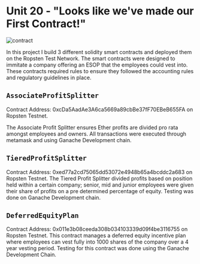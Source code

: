 # Unit 20 - "Looks like we've made our First Contract!"

![contract](https://image.shutterstock.com/z/stock-photo-two-hands-handshake-polygonal-low-poly-hud-illustration-smart-contract-agreement-blockchain-and-1161295627.jpg)

In this project I build 3 different solidity smart contracts and deployed them on the Ropsten Test Network. The smart contracts were designed to immitate a company offering an ESOP that the employees could vest into. These contracts required rules to ensure they followed the accounting rules and regulatory guidelines in place. 

## `AssociateProfitSplitter` 

Contract Address: 0xcDa5AadAe3A6ca5669a89cbBe37fF70EBeB655FA
 on Ropsten Testnet.

The Associate Profit Splitter ensures Ether profits are divided pro rata amongst employees and owners. All transactions were executed through metamask and using Ganache Development chain. 

## `TieredProfitSplitter` 

Contract Address: 0xed77a2cd75065dd53072e4948b65a4bcddc2a683 on Ropsten Testnet. 
The Tiered Profit Splitter divided profits based on position held within a certain company; senior, mid and junior employees were given their share of profits on a pre determined percentage of equity. Testing was done on Ganache Development chain. 

## `DeferredEquityPlan` 

Contract Address: 0x011e3b08ceeda308b034103339d09f4be3116755 on Ropsten Testnet. 
This contract manages a deferred equity incentive plan where employees can vest fully into 1000 shares of the company over a 4 year vesting period. Testing for this contract was done using the Ganache Development Chain. 
